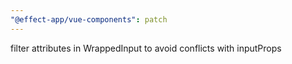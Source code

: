 ```yaml
---
"@effect-app/vue-components": patch
---
```


filter attributes in WrappedInput to avoid conflicts with inputProps
